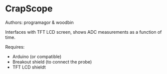 # CrapScope

Authors: programagor & woodbin

Interfaces with TFT LCD screen,
shows ADC measurements as a function of time.

Requires:
* Arduino (or compatible)
* Breakout shield (to connect the probe)
* TFT LCD shieldt
